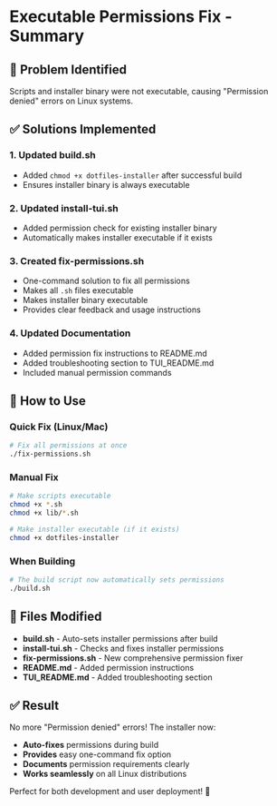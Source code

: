 # Executable Permissions Fix - Summary

## 🐛 Problem Identified
Scripts and installer binary were not executable, causing "Permission denied" errors on Linux systems.

## ✅ Solutions Implemented

### 1. **Updated build.sh**
- Added `chmod +x dotfiles-installer` after successful build
- Ensures installer binary is always executable

### 2. **Updated install-tui.sh** 
- Added permission check for existing installer binary
- Automatically makes installer executable if it exists

### 3. **Created fix-permissions.sh**
- One-command solution to fix all permissions
- Makes all `.sh` files executable
- Makes installer binary executable
- Provides clear feedback and usage instructions

### 4. **Updated Documentation**
- Added permission fix instructions to README.md
- Added troubleshooting section to TUI_README.md
- Included manual permission commands

## 🚀 How to Use

### Quick Fix (Linux/Mac)
```bash
# Fix all permissions at once
./fix-permissions.sh
```

### Manual Fix
```bash
# Make scripts executable
chmod +x *.sh
chmod +x lib/*.sh

# Make installer executable (if it exists)
chmod +x dotfiles-installer
```

### When Building
```bash
# The build script now automatically sets permissions
./build.sh
```

## 🎯 Files Modified

- **build.sh** - Auto-sets installer permissions after build
- **install-tui.sh** - Checks and fixes installer permissions  
- **fix-permissions.sh** - New comprehensive permission fixer
- **README.md** - Added permission instructions
- **TUI_README.md** - Added troubleshooting section

## ✅ Result

No more "Permission denied" errors! The installer now:
- **Auto-fixes** permissions during build
- **Provides** easy one-command fix option
- **Documents** permission requirements clearly
- **Works seamlessly** on all Linux distributions

Perfect for both development and user deployment! 🚀
